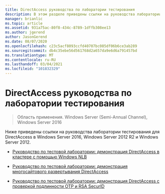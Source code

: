 ```yaml
---
title: DirectAccess руководства по лаборатории тестирования
description: В этом разделе приведены ссылки на руководства лаборатории тестирования для DirectAccess в Windows Server 2016.
manager: brianlic
ms.topic: article
ms.assetid: 931a75ac-80f8-434c-8789-1dffb308ee13
ms.author: jgerend
author: JasonGerend
ms.date: 08/07/2020
ms.openlocfilehash: c23c5acf8093ccfd40707bc085df06b6ce3ab289
ms.sourcegitcommit: db4c35ebe56d561768d2a657da9e6d6a791457bd
ms.translationtype: MT
ms.contentlocale: ru-RU
ms.lasthandoff: 03/04/2021
ms.locfileid: "101832329"
---
```

# <a name="directaccess-test-lab-guides"></a>DirectAccess руководства по лаборатории тестирования

>Область применения. Windows Server (Semi-Annual Channel), Windows Server 2016

Ниже приведены ссылки на руководства лаборатории тестирования для DirectAccess в Windows Server 2016, Windows Server 2012 R2 и Windows Server 2012.

- [Руководство по тестовой лаборатории: демонстрация DirectAccess в кластере с помощью Windows NLB](tlg-cluster-nlb/Test-Lab-Guide-Demonstrate-DirectAccess-in-a-Cluster-with-Windows-NLB.md)

- [Руководство по тестовой лаборатории: демонстрация многосайтового развертывания DirectAccess](tlg-multisite/Test-Lab-Guide-Demonstrate-a-DirectAccess-Multisite-Deployment.md)

- [Руководство по тестовой лаборатории: демонстрация DirectAccess с проверкой подлинности OTP и RSA SecurID](tlg-otp-securid/Test-Lab-Guide-Demonstrate-DirectAccess-with-OTP-Authentication-and-RSA-SecurID.md)

